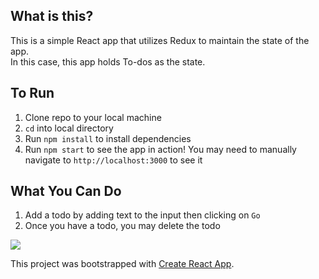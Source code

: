 ## What is this?
This is a simple React app that utilizes Redux to maintain the state of the app.\
In this case, this app holds To-dos as the state.

## To Run

1. Clone repo to your local machine
2. `cd` into local directory
3. Run `npm install` to install dependencies
4. Run `npm start` to see the app in action! You may need to manually navigate to `http://localhost:3000` to see it

## What You Can Do

1. Add a todo by adding text to the input then clicking on `Go`
2. Once you have a todo, you may delete the todo

<img src='https://media.giphy.com/media/rBFgvkLUTTGcLKmogR/giphy.gif'> 

This project was bootstrapped with [Create React App](https://github.com/facebook/create-react-app).
